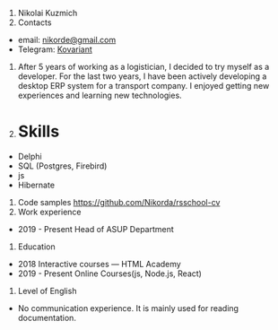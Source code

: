 1. Nikolai Kuzmich
1. Contacts
 * email: nikorde@gmail.com
 * Telegram: [Kovariant](https://t.me/kovariant)  
1. After 5 years of working as a logistician, I decided to try myself as a developer.
For the last two years, I have been actively developing a desktop ERP system for a transport company. I enjoyed getting new experiences and learning new technologies.
1. # Skills
* Delphi
* SQL (Postgres, Firebird)
* js
* Hibernate
1. Code samples https://github.com/Nikorda/rsschool-cv
1. Work experience
* 2019 - Present  Head of ASUP Department

1. Education
* 2018 Interactive courses — HTML Academy
* 2019 - Present Online Courses(js, Node.js, React)
1. Level of English
* No communication experience. It is mainly used for reading documentation.